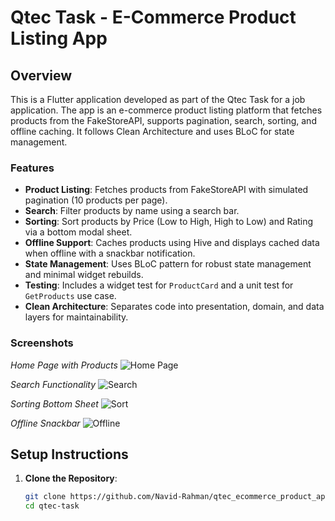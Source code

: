 # Qtec Task - E-Commerce Product Listing App

## Overview
This is a Flutter application developed as part of the Qtec Task for a job application. The app is an e-commerce product listing platform that fetches products from the FakeStoreAPI, supports pagination, search, sorting, and offline caching. It follows Clean Architecture and uses BLoC for state management.

### Features
- **Product Listing**: Fetches products from FakeStoreAPI with simulated pagination (10 products per page).
- **Search**: Filter products by name using a search bar.
- **Sorting**: Sort products by Price (Low to High, High to Low) and Rating via a bottom modal sheet.
- **Offline Support**: Caches products using Hive and displays cached data when offline with a snackbar notification.
- **State Management**: Uses BLoC pattern for robust state management and minimal widget rebuilds.
- **Testing**: Includes a widget test for `ProductCard` and a unit test for `GetProducts` use case.
- **Clean Architecture**: Separates code into presentation, domain, and data layers for maintainability.

### Screenshots
*Home Page with Products*
![Home Page](assets/screenshots/home_page.png)

*Search Functionality*
![Search](assets/screenshots/search.png)

*Sorting Bottom Sheet*
![Sort](assets/screenshots/sort_by.png)

*Offline Snackbar*
![Offline](assets/screenshots/offline_snackbar.png)

## Setup Instructions
1. **Clone the Repository**:
   ```bash
   git clone https://github.com/Navid-Rahman/qtec_ecommerce_product_app.git
   cd qtec-task